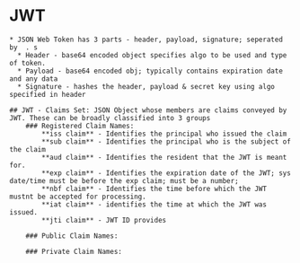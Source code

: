 # JWT
	* JSON Web Token has 3 parts - header, payload, signature; seperated by  . s
	  * Header - base64 encoded object specifies algo to be used and type of token.
	  * Payload - base64 encoded obj; typically contains expiration date and any data
	  * Signature - hashes the header, payload & secret key using algo specified in header

	## JWT - Claims Set: JSON Object whose members are claims conveyed by JWT. These can be broadly classified into 3 groups
		### Registered Claim Names:
			**iss claim** - Identifies the principal who issued the claim
			**sub claim** - Identifies the principal who is the subject of the claim
			**aud claim** - Identifies the resident that the JWT is meant for.
			**exp claim** - Identifies the expiration date of the JWT; sys date/time must be before the exp claim; must be a number; 
			**nbf claim** - Identifies the time before which the JWT mustnt be accepted for processing.
			**iat claim** - identifies the time at which the JWT was issued.
			**jti claim** - JWT ID provides 
		
		### Public Claim Names:
		
		### Private Claim Names:
